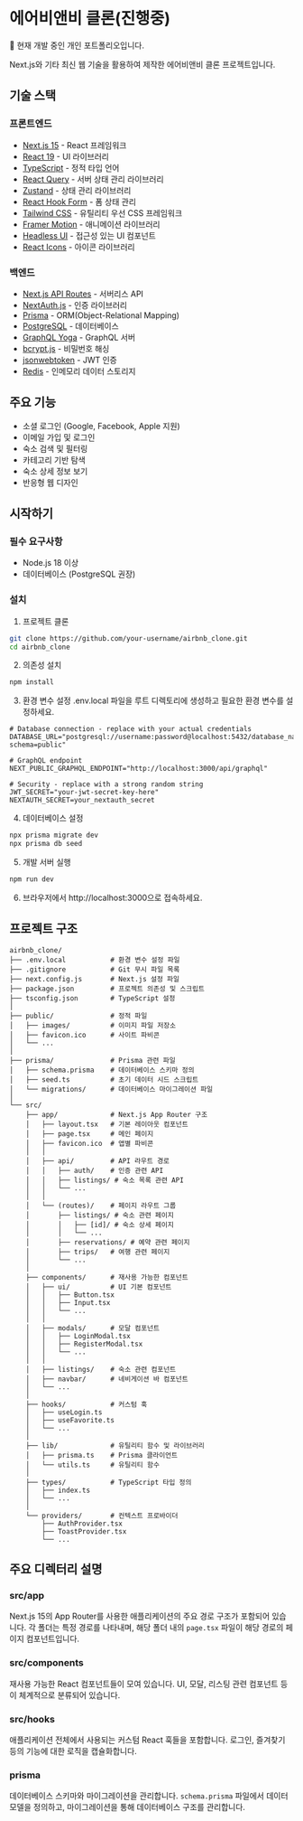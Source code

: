 # 에어비앤비 클론(진행중)

🚧 현재 개발 중인 개인 포트폴리오입니다.

Next.js와 기타 최신 웹 기술을 활용하여 제작한 에어비앤비 클론 프로젝트입니다.

## 기술 스택

### 프론트엔드

- [Next.js 15](https://nextjs.org/) - React 프레임워크
- [React 19](https://reactjs.org/) - UI 라이브러리
- [TypeScript](https://www.typescriptlang.org/) - 정적 타입 언어
- [React Query](https://tanstack.com/query/latest) - 서버 상태 관리 라이브러리
- [Zustand](https://zustand-demo.pmnd.rs/) - 상태 관리 라이브러리
- [React Hook Form](https://react-hook-form.com/) - 폼 상태 관리
- [Tailwind CSS](https://tailwindcss.com/) - 유틸리티 우선 CSS 프레임워크
- [Framer Motion](https://www.framer.com/motion/) - 애니메이션 라이브러리
- [Headless UI](https://headlessui.dev/) - 접근성 있는 UI 컴포넌트
- [React Icons](https://react-icons.github.io/react-icons/) - 아이콘 라이브러리

### 백엔드

- [Next.js API Routes](https://nextjs.org/docs/api-routes/introduction) - 서버리스 API
- [NextAuth.js](https://next-auth.js.org/) - 인증 라이브러리
- [Prisma](https://www.prisma.io/) - ORM(Object-Relational Mapping)
- [PostgreSQL](https://www.postgresql.org/) - 데이터베이스
- [GraphQL Yoga](https://the-guild.dev/graphql/yoga-server) - GraphQL 서버
- [bcrypt.js](https://www.npmjs.com/package/bcryptjs) - 비밀번호 해싱
- [jsonwebtoken](https://www.npmjs.com/package/jsonwebtoken) - JWT 인증
- [Redis](https://redis.io/) - 인메모리 데이터 스토리지

## 주요 기능

- 소셜 로그인 (Google, Facebook, Apple 지원)
- 이메일 가입 및 로그인
- 숙소 검색 및 필터링
- 카테고리 기반 탐색
- 숙소 상세 정보 보기
- 반응형 웹 디자인

## 시작하기

### 필수 요구사항

- Node.js 18 이상
- 데이터베이스 (PostgreSQL 권장)

### 설치

1. 프로젝트 클론

```bash
git clone https://github.com/your-username/airbnb_clone.git
cd airbnb_clone
```

2. 의존성 설치

```bash
npm install
```

3. 환경 변수 설정 .env.local 파일을 루트 디렉토리에 생성하고 필요한 환경 변수를 설정하세요.

```
# Database connection - replace with your actual credentials
DATABASE_URL="postgresql://username:password@localhost:5432/database_name?schema=public"

# GraphQL endpoint
NEXT_PUBLIC_GRAPHQL_ENDPOINT="http://localhost:3000/api/graphql"

# Security - replace with a strong random string
JWT_SECRET="your-jwt-secret-key-here"
NEXTAUTH_SECRET=your_nextauth_secret
```

4. 데이터베이스 설정

```bash
npx prisma migrate dev
npx prisma db seed
```

5. 개발 서버 실행

```bash
npm run dev
```

6. 브라우저에서 http://localhost:3000으로 접속하세요.

## 프로젝트 구조

```
airbnb_clone/
├── .env.local           # 환경 변수 설정 파일
├── .gitignore           # Git 무시 파일 목록
├── next.config.js       # Next.js 설정 파일
├── package.json         # 프로젝트 의존성 및 스크립트
├── tsconfig.json        # TypeScript 설정
│
├── public/              # 정적 파일
│   ├── images/          # 이미지 파일 저장소
│   ├── favicon.ico      # 사이트 파비콘
│   └── ...
│
├── prisma/              # Prisma 관련 파일
│   ├── schema.prisma    # 데이터베이스 스키마 정의
│   ├── seed.ts          # 초기 데이터 시드 스크립트
│   └── migrations/      # 데이터베이스 마이그레이션 파일
│
└── src/
    ├── app/             # Next.js App Router 구조
    │   ├── layout.tsx   # 기본 레이아웃 컴포넌트
    │   ├── page.tsx     # 메인 페이지
    │   ├── favicon.ico  # 앱별 파비콘
    │   │
    │   ├── api/         # API 라우트 경로
    │   │   ├── auth/    # 인증 관련 API
    │   │   ├── listings/ # 숙소 목록 관련 API
    │   │   └── ...
    │   │
    │   └── (routes)/    # 페이지 라우트 그룹
    │       ├── listings/ # 숙소 관련 페이지
    │       │   ├── [id]/ # 숙소 상세 페이지
    │       │   └── ...
    │       ├── reservations/ # 예약 관련 페이지
    │       ├── trips/   # 여행 관련 페이지
    │       └── ...
    │
    ├── components/      # 재사용 가능한 컴포넌트
    │   ├── ui/          # UI 기본 컴포넌트
    │   │   ├── Button.tsx
    │   │   ├── Input.tsx
    │   │   └── ...
    │   │
    │   ├── modals/      # 모달 컴포넌트
    │   │   ├── LoginModal.tsx
    │   │   ├── RegisterModal.tsx
    │   │   └── ...
    │   │
    │   ├── listings/    # 숙소 관련 컴포넌트
    │   ├── navbar/      # 네비게이션 바 컴포넌트
    │   └── ...
    │
    ├── hooks/           # 커스텀 훅
    │   ├── useLogin.ts
    │   ├── useFavorite.ts
    │   └── ...
    │
    ├── lib/             # 유틸리티 함수 및 라이브러리
    │   ├── prisma.ts    # Prisma 클라이언트
    │   └── utils.ts     # 유틸리티 함수
    │
    ├── types/           # TypeScript 타입 정의
    │   ├── index.ts
    │   └── ...
    │
    └── providers/       # 컨텍스트 프로바이더
        ├── AuthProvider.tsx
        ├── ToastProvider.tsx
        └── ...
```

## 주요 디렉터리 설명

### src/app

Next.js 15의 App Router를 사용한 애플리케이션의 주요 경로 구조가 포함되어 있습니다. 각 폴더는 특정 경로를 나타내며, 해당 폴더 내의 `page.tsx` 파일이 해당 경로의 페이지 컴포넌트입니다.

### src/components

재사용 가능한 React 컴포넌트들이 모여 있습니다. UI, 모달, 리스팅 관련 컴포넌트 등이 체계적으로 분류되어 있습니다.

### src/hooks

애플리케이션 전체에서 사용되는 커스텀 React 훅들을 포함합니다. 로그인, 즐겨찾기 등의 기능에 대한 로직을 캡슐화합니다.

### prisma

데이터베이스 스키마와 마이그레이션을 관리합니다. `schema.prisma` 파일에서 데이터 모델을 정의하고, 마이그레이션을 통해 데이터베이스 구조를 관리합니다.
